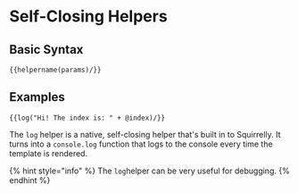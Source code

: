 # Self-Closing Helpers

## Basic Syntax

```text
{{helpername(params)/}}
```

## Examples

```text
{{log("Hi! The index is: " + @index)/}}
```

The `log` helper is a native, self-closing helper that's built in to Squirrelly. It turns into a `console.log` function that logs to the console every time the template is rendered.

{% hint style="info" %}
The `log`helper can be very useful for debugging.
{% endhint %}



